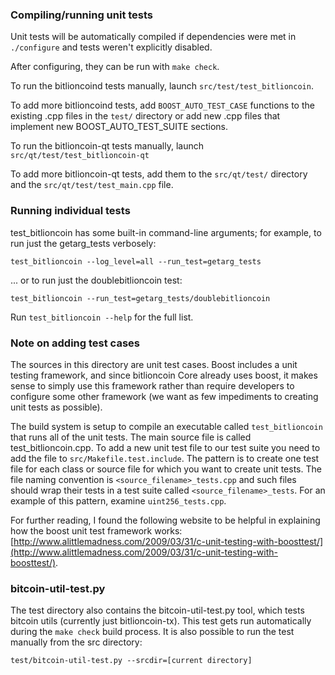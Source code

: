 ### Compiling/running unit tests

Unit tests will be automatically compiled if dependencies were met in `./configure`
and tests weren't explicitly disabled.

After configuring, they can be run with `make check`.

To run the bitlioncoind tests manually, launch `src/test/test_bitlioncoin`.

To add more bitlioncoind tests, add `BOOST_AUTO_TEST_CASE` functions to the existing
.cpp files in the `test/` directory or add new .cpp files that
implement new BOOST_AUTO_TEST_SUITE sections.

To run the bitlioncoin-qt tests manually, launch `src/qt/test/test_bitlioncoin-qt`

To add more bitlioncoin-qt tests, add them to the `src/qt/test/` directory and
the `src/qt/test/test_main.cpp` file.

### Running individual tests

test_bitlioncoin has some built-in command-line arguments; for
example, to run just the getarg_tests verbosely:

    test_bitlioncoin --log_level=all --run_test=getarg_tests

... or to run just the doublebitlioncoin test:

    test_bitlioncoin --run_test=getarg_tests/doublebitlioncoin

Run `test_bitlioncoin --help` for the full list.

### Note on adding test cases

The sources in this directory are unit test cases.  Boost includes a
unit testing framework, and since bitlioncoin Core already uses boost, it makes
sense to simply use this framework rather than require developers to
configure some other framework (we want as few impediments to creating
unit tests as possible).

The build system is setup to compile an executable called `test_bitlioncoin`
that runs all of the unit tests.  The main source file is called
test_bitlioncoin.cpp. To add a new unit test file to our test suite you need 
to add the file to `src/Makefile.test.include`. The pattern is to create 
one test file for each class or source file for which you want to create 
unit tests.  The file naming convention is `<source_filename>_tests.cpp` 
and such files should wrap their tests in a test suite 
called `<source_filename>_tests`. For an example of this pattern, 
examine `uint256_tests.cpp`.

For further reading, I found the following website to be helpful in
explaining how the boost unit test framework works:
[http://www.alittlemadness.com/2009/03/31/c-unit-testing-with-boosttest/](http://www.alittlemadness.com/2009/03/31/c-unit-testing-with-boosttest/).

### bitcoin-util-test.py

The test directory also contains the bitcoin-util-test.py tool, which tests bitcoin utils (currently just bitlioncoin-tx). This test gets run automatically during the `make check` build process. It is also possible to run the test manually from the src directory:

```
test/bitcoin-util-test.py --srcdir=[current directory]

```